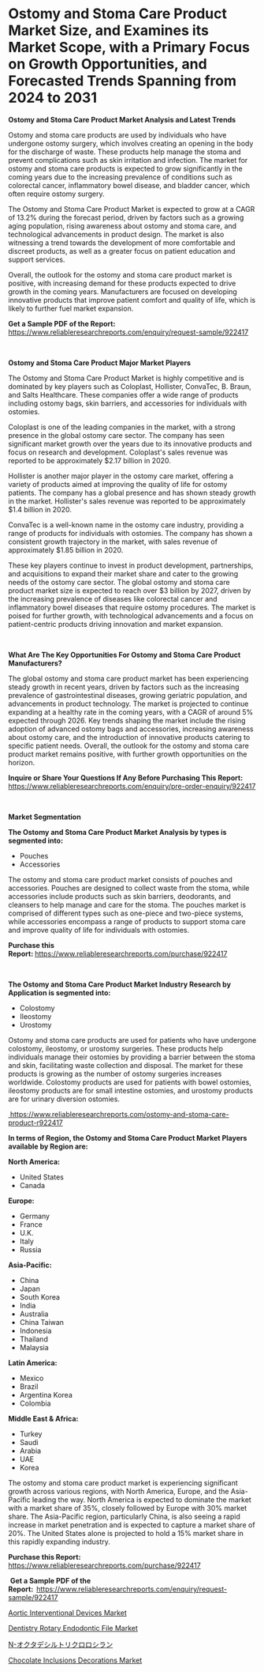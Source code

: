 <p><h1>Ostomy and Stoma Care Product Market Size, and Examines its Market Scope, with a Primary Focus on Growth Opportunities, and Forecasted Trends Spanning from 2024 to 2031</h1></p><p><strong>Ostomy and Stoma Care Product Market Analysis and Latest Trends</strong></p>
<p><p>Ostomy and stoma care products are used by individuals who have undergone ostomy surgery, which involves creating an opening in the body for the discharge of waste. These products help manage the stoma and prevent complications such as skin irritation and infection. The market for ostomy and stoma care products is expected to grow significantly in the coming years due to the increasing prevalence of conditions such as colorectal cancer, inflammatory bowel disease, and bladder cancer, which often require ostomy surgery.</p><p>The Ostomy and Stoma Care Product Market is expected to grow at a CAGR of 13.2% during the forecast period, driven by factors such as a growing aging population, rising awareness about ostomy and stoma care, and technological advancements in product design. The market is also witnessing a trend towards the development of more comfortable and discreet products, as well as a greater focus on patient education and support services.</p><p>Overall, the outlook for the ostomy and stoma care product market is positive, with increasing demand for these products expected to drive growth in the coming years. Manufacturers are focused on developing innovative products that improve patient comfort and quality of life, which is likely to further fuel market expansion.</p></p>
<p><strong>Get a Sample PDF of the Report:&nbsp;</strong> <a href="https://www.reliableresearchreports.com/enquiry/request-sample/922417">https://www.reliableresearchreports.com/enquiry/request-sample/922417</a></p>
<p>&nbsp;</p>
<p><strong>Ostomy and Stoma Care Product Major Market Players</strong></p>
<p><p>The Ostomy and Stoma Care Product Market is highly competitive and is dominated by key players such as Coloplast, Hollister, ConvaTec, B. Braun, and Salts Healthcare. These companies offer a wide range of products including ostomy bags, skin barriers, and accessories for individuals with ostomies.</p><p>Coloplast is one of the leading companies in the market, with a strong presence in the global ostomy care sector. The company has seen significant market growth over the years due to its innovative products and focus on research and development. Coloplast's sales revenue was reported to be approximately $2.17 billion in 2020.</p><p>Hollister is another major player in the ostomy care market, offering a variety of products aimed at improving the quality of life for ostomy patients. The company has a global presence and has shown steady growth in the market. Hollister's sales revenue was reported to be approximately $1.4 billion in 2020.</p><p>ConvaTec is a well-known name in the ostomy care industry, providing a range of products for individuals with ostomies. The company has shown a consistent growth trajectory in the market, with sales revenue of approximately $1.85 billion in 2020.</p><p>These key players continue to invest in product development, partnerships, and acquisitions to expand their market share and cater to the growing needs of the ostomy care sector. The global ostomy and stoma care product market size is expected to reach over $3 billion by 2027, driven by the increasing prevalence of diseases like colorectal cancer and inflammatory bowel diseases that require ostomy procedures. The market is poised for further growth, with technological advancements and a focus on patient-centric products driving innovation and market expansion.</p></p>
<p>&nbsp;</p>
<p><strong>What Are The Key Opportunities For Ostomy and Stoma Care Product Manufacturers?</strong></p>
<p><p>The global ostomy and stoma care product market has been experiencing steady growth in recent years, driven by factors such as the increasing prevalence of gastrointestinal diseases, growing geriatric population, and advancements in product technology. The market is projected to continue expanding at a healthy rate in the coming years, with a CAGR of around 5% expected through 2026. Key trends shaping the market include the rising adoption of advanced ostomy bags and accessories, increasing awareness about ostomy care, and the introduction of innovative products catering to specific patient needs. Overall, the outlook for the ostomy and stoma care product market remains positive, with further growth opportunities on the horizon.</p></p>
<p><strong>Inquire or Share Your Questions If Any Before Purchasing This Report:</strong> <a href="https://www.reliableresearchreports.com/enquiry/pre-order-enquiry/922417">https://www.reliableresearchreports.com/enquiry/pre-order-enquiry/922417</a></p>
<p>&nbsp;</p>
<p><strong>Market Segmentation</strong></p>
<p><strong>The Ostomy and Stoma Care Product Market Analysis by types is segmented into:</strong></p>
<p><ul><li>Pouches</li><li>Accessories</li></ul></p>
<p><p>The ostomy and stoma care product market consists of pouches and accessories. Pouches are designed to collect waste from the stoma, while accessories include products such as skin barriers, deodorants, and cleansers to help manage and care for the stoma. The pouches market is comprised of different types such as one-piece and two-piece systems, while accessories encompass a range of products to support stoma care and improve quality of life for individuals with ostomies.</p></p>
<p><strong>Purchase this Report:&nbsp;</strong><a href="https://www.reliableresearchreports.com/purchase/922417">https://www.reliableresearchreports.com/purchase/922417</a></p>
<p>&nbsp;</p>
<p><strong>The Ostomy and Stoma Care Product Market Industry Research by Application is segmented into:</strong></p>
<p><ul><li>Colostomy</li><li>Ileostomy</li><li>Urostomy</li></ul></p>
<p><p>Ostomy and stoma care products are used for patients who have undergone colostomy, ileostomy, or urostomy surgeries. These products help individuals manage their ostomies by providing a barrier between the stoma and skin, facilitating waste collection and disposal. The market for these products is growing as the number of ostomy surgeries increases worldwide. Colostomy products are used for patients with bowel ostomies, ileostomy products are for small intestine ostomies, and urostomy products are for urinary diversion ostomies.</p></p>
<p><a href="https://www.reliableresearchreports.com/ostomy-and-stoma-care-product-r922417">&nbsp;https://www.reliableresearchreports.com/ostomy-and-stoma-care-product-r922417</a></p>
<p><strong>In terms of Region, the Ostomy and Stoma Care Product Market Players available by Region are:</strong></p>
<p>
    <p> <strong> North America: </strong>
        <ul>
            <li>United States</li>
            <li>Canada</li>
        </ul>
        </p> 
    <p> <strong> Europe: </strong>
        <ul>
            <li>Germany</li>
            <li>France</li>
            <li>U.K.</li>
            <li>Italy</li>
            <li>Russia</li>
        </ul>
        </p> 
    <p> <strong> Asia-Pacific: </strong>
        <ul>
            <li>China</li>
            <li>Japan</li>
            <li>South Korea</li>
            <li>India</li>
            <li>Australia</li>
            <li>China Taiwan</li>
            <li>Indonesia</li>
            <li>Thailand</li>
            <li>Malaysia</li>
        </ul>
        </p> 
    <p> <strong> Latin America: </strong>
        <ul>
            <li>Mexico</li>
            <li>Brazil</li>
            <li>Argentina Korea</li>
            <li>Colombia</li>
        </ul>
        </p> 
    <p> <strong> Middle East & Africa: </strong>
        <ul>
            <li>Turkey</li>
            <li>Saudi</li>
            <li>Arabia</li>
            <li>UAE</li>
            <li>Korea</li>
        </ul>
    </p>
    </p>
<p><p>The ostomy and stoma care product market is experiencing significant growth across various regions, with North America, Europe, and the Asia-Pacific leading the way. North America is expected to dominate the market with a market share of 35%, closely followed by Europe with 30% market share. The Asia-Pacific region, particularly China, is also seeing a rapid increase in market penetration and is expected to capture a market share of 20%. The United States alone is projected to hold a 15% market share in this rapidly expanding industry.</p></p>
<p><strong>Purchase this Report: </strong><a href="https://www.reliableresearchreports.com/purchase/922417">https://www.reliableresearchreports.com/purchase/922417</a></p>
<p>&nbsp;<strong>Get a Sample PDF of the Report:&nbsp;&nbsp;</strong><a href="https://www.reliableresearchreports.com/enquiry/request-sample/922417">https://www.reliableresearchreports.com/enquiry/request-sample/922417</a></p>
<p><strong></strong></p>
<p><p><a href="https://github.com/Glendatilghmankmgz0rbhwpy/Market-Research-Report-List-3/blob/main/aortic-interventional-devices-market.md">Aortic Interventional Devices Market</a></p><p><a href="https://github.com/dx0328/Market-Research-Report-List-3/blob/main/dentistry-rotary-endodontic-file-market.md">Dentistry Rotary Endodontic File Market</a></p><p><a href="https://github.com/RandallRunte2023/Market-Research-Report-List-1/blob/main/7297037175304.md">N-オクタデシルトリクロロシラン</a></p><p><a href="https://www.linkedin.com/pulse/chocolate-inclusions-decorations-market-size-share-amp-trends-z5yqe">Chocolate Inclusions Decorations Market</a></p></p>